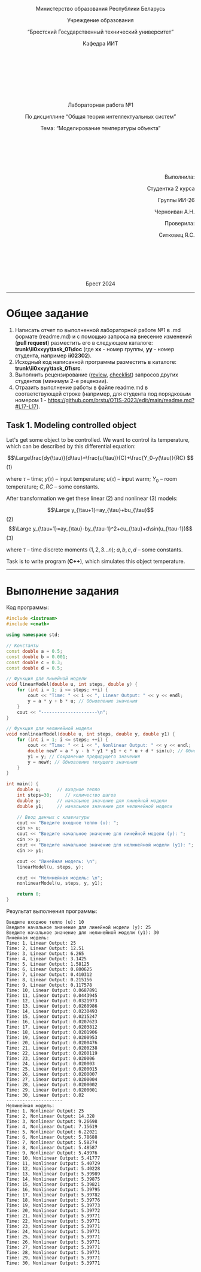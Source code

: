 <p align="center"> Министерство образования Республики Беларусь</p>
<p align="center">Учреждение образования</p>
<p align="center">“Брестский Государственный технический университет”</p>
<p align="center">Кафедра ИИТ</p>
<br><br><br><br><br><br><br>
<p align="center">Лабораторная работа №1</p>
<p align="center">По дисциплине “Общая теория интеллектуальных систем”</p>
<p align="center">Тема: “Моделирование температуры объекта”</p>
<br><br><br><br><br>
<p align="right">Выполнила:</p>
<p align="right">Студентка 2 курса</p>
<p align="right">Группы ИИ-26</p>
<p align="right">Черноиван А.Н.</p>
<p align="right">Проверила:</p>
<p align="right">Ситковец Я.С.</p>
<br><br><br><br><br>
<p align="center">Брест 2024</p>

---

# Общее задание #
1. Написать отчет по выполненной лабораторной работе №1 в .md формате (readme.md) и с помощью запроса на внесение изменений (**pull request**) разместить его в следующем каталоге: **trunk\ii0xxyy\task_01\doc** (где **xx** - номер группы, **yy** - номер студента, например **ii02302**).
2. Исходный код написанной программы разместить в каталоге: **trunk\ii0xxyy\task_01\src**.
3. Выполнить рецензирование ([review](https://linearb.io/blog/code-review-on-github), [checklist](https://linearb.io/blog/code-review-checklist)) запросов других студентов (минимум 2-е рецензии).
4. Отразить выполнение работы в файле readme.md в соответствующей строке (например, для студента под порядковым номером 1 - https://github.com/brstu/OTIS-2023/edit/main/readme.md?#L17-L17).

## Task 1. Modeling controlled object ##
Let's get some object to be controlled. We want to control its temperature, which can be described by this differential equation:

$$\Large\frac{dy(\tau)}{d\tau}=\frac{u(\tau)}{C}+\frac{Y_0-y(\tau)}{RC} $$ (1)

where $\tau$ – time; $y(\tau)$ – input temperature; $u(\tau)$ – input warm; $Y_0$ – room temperature; $C,RC$ – some constants.

After transformation we get these linear (2) and nonlinear (3) models:

$$\Large y_{\tau+1}=ay_{\tau}+bu_{\tau}$$ (2)
$$\Large y_{\tau+1}=ay_{\tau}-by_{\tau-1}^2+cu_{\tau}+d\sin(u_{\tau-1})$$ (3)

where $\tau$ – time discrete moments ($1,2,3{\dots}n$); $a,b,c,d$ – some constants.

Task is to write program (**С++**), which simulates this object temperature.

---

# Выполнение задания #

Код программы:
```C++
#include <iostream>
#include <cmath>

using namespace std;

// Константы
const double a = 0.5;
const double b = 0.001;
const double c = 0.3;
const double d = 0.5;

// Функция для линейной модели
void linearModel(double u, int steps, double y) {
    for (int i = 1; i <= steps; ++i) {
        cout << "Time: " << i << ", Linear Output: " << y << endl;
        y = a * y + b * u; // Обновление значения
    }
    cout << "---------------------\n";
}

// Функция для нелинейной модели
void nonlinearModel(double u, int steps, double y, double y1) {
    for (int i = 1; i <= steps; ++i) {
        cout << "Time: " << i << ", Nonlinear Output: " << y << endl;
        double newY = a * y - b * y1 * y1 + c * u + d * sin(u); // Обновление значения
        y1 = y; // Сохранение предыдущего значения
        y = newY; // Обновление текущего значения
    }
}

int main() {
    double u;      // входное тепло
    int steps=30;     // количество шагов
    double y;      // начальное значение для линейной модели
    double y1;     // начальное значение для нелинейной модели

    // Ввод данных с клавиатуры
    cout << "Введите входное тепло (u): ";
    cin >> u;
    cout << "Введите начальное значение для линейной модели (y): ";
    cin >> y;
    cout << "Введите начальное значение для нелинейной модели (y1): ";
    cin >> y1;

    cout << "Линейная модель: \n";
    linearModel(u, steps, y);

    cout << "Нелинейная модель: \n";
    nonlinearModel(u, steps, y, y1);

    return 0;
}
```

Результат выполнения программы:

```
Введите входное тепло (u): 10
Введите начальное значение для линейной модели (y): 25
Введите начальное значение для нелинейной модели (y1): 30
Линейная модель: 
Time: 1, Linear Output: 25
Time: 2, Linear Output: 12.51
Time: 3, Linear Output: 6.265
Time: 4, Linear Output: 3.1425
Time: 5, Linear Output: 1.58125
Time: 6, Linear Output: 0.800625
Time: 7, Linear Output: 0.410312
Time: 8, Linear Output: 0.215156
Time: 9, Linear Output: 0.117578
Time: 10, Linear Output: 0.0687891
Time: 11, Linear Output: 0.0443945
Time: 12, Linear Output: 0.0321973
Time: 13, Linear Output: 0.0260986
Time: 14, Linear Output: 0.0230493
Time: 15, Linear Output: 0.0215247
Time: 16, Linear Output: 0.0207623
Time: 17, Linear Output: 0.0203812
Time: 18, Linear Output: 0.0201906
Time: 19, Linear Output: 0.0200953
Time: 20, Linear Output: 0.0200476
Time: 21, Linear Output: 0.0200238
Time: 22, Linear Output: 0.0200119
Time: 23, Linear Output: 0.020006
Time: 24, Linear Output: 0.020003
Time: 25, Linear Output: 0.0200015
Time: 26, Linear Output: 0.0200007
Time: 27, Linear Output: 0.0200004
Time: 28, Linear Output: 0.0200002
Time: 29, Linear Output: 0.0200001
Time: 30, Linear Output: 0.02
---------------------
Нелинейная модель: 
Time: 1, Nonlinear Output: 25
Time: 2, Nonlinear Output: 14.328
Time: 3, Nonlinear Output: 9.26698
Time: 4, Nonlinear Output: 7.15619
Time: 5, Nonlinear Output: 6.22021
Time: 6, Nonlinear Output: 5.78688
Time: 7, Nonlinear Output: 5.58274
Time: 8, Nonlinear Output: 5.48587
Time: 9, Nonlinear Output: 5.43976
Time: 10, Nonlinear Output: 5.41777
Time: 11, Nonlinear Output: 5.40729
Time: 12, Nonlinear Output: 5.40228
Time: 13, Nonlinear Output: 5.39989
Time: 14, Nonlinear Output: 5.39875
Time: 15, Nonlinear Output: 5.39821
Time: 16, Nonlinear Output: 5.39795
Time: 17, Nonlinear Output: 5.39782
Time: 18, Nonlinear Output: 5.39776
Time: 19, Nonlinear Output: 5.39773
Time: 20, Nonlinear Output: 5.39772
Time: 21, Nonlinear Output: 5.39771
Time: 22, Nonlinear Output: 5.39771
Time: 23, Nonlinear Output: 5.39771
Time: 24, Nonlinear Output: 5.39771
Time: 25, Nonlinear Output: 5.39771
Time: 26, Nonlinear Output: 5.39771
Time: 27, Nonlinear Output: 5.39771
Time: 28, Nonlinear Output: 5.39771
Time: 29, Nonlinear Output: 5.39771
Time: 30, Nonlinear Output: 5.39771
```
